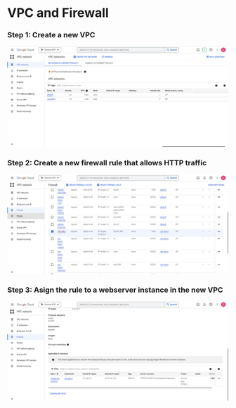 # VPC and Firewall

### Step 1: Create a new VPC

![VPC](img/01_VPCCreation.png)

### Step 2: Create a new firewall rule that allows HTTP traffic

![Firewall Rule](img/02_FirewallRule.png)

### Step 3: Asign the rule to a webserver instance in the new VPC 

![Instance](img/03_ApplyRuletoInstance.png)
